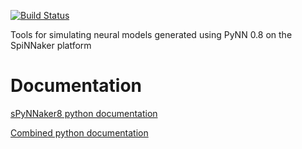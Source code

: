 [![Build Status](https://travis-ci.org/SpiNNakerManchester/sPyNNaker8.svg?branch=master)](https://travis-ci.org/SpiNNakerManchester/sPyNNaker8)

Tools for simulating neural models generated using PyNN 0.8 on the SpiNNaker platform

Documentation
=============
[sPyNNaker8 python documentation](https://readthedocs.org/projects/spynnaker8/)

[Combined python documentation](http://spinnaker8manchester.readthedocs.io)
